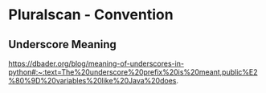 # Pluralscan - Convention

## Underscore Meaning

https://dbader.org/blog/meaning-of-underscores-in-python#:~:text=The%20underscore%20prefix%20is%20meant,public%E2%80%9D%20variables%20like%20Java%20does.